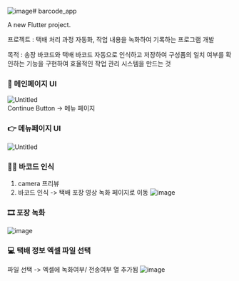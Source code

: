 ![image](https://github.com/Karleenara/BarcodeApp/assets/49609261/fef894bc-09a9-4aa0-b734-54253ea5ddb7)# barcode_app

A new Flutter project.  

프로젝트 : 택배 처리 과정 자동화, 작업 내용을 녹화하여 기록하는 프로그램 개발

목적 : 송장 바코드와 택배 바코드 자동으로 인식하고 저장하여 구성품의 일치 여부를 확인하는 기능을 구현하여 효율적인 작업 관리 시스템을 만드는 것


### 👩 메인페이지 UI
![Untitled](https://s3-us-west-2.amazonaws.com/secure.notion-static.com/7930967c-342c-476d-b29d-8977c16fe425/Untitled.png)  
Continue Button -> 메뉴 페이지  

### 👉 메뉴페이지 UI
![Untitled](https://s3-us-west-2.amazonaws.com/secure.notion-static.com/cb30d525-7ab7-4a57-8621-f644c7fbb5d7/Untitled.png)  

### 💇‍♂️ 바코드 인식
1) camera 프리뷰
2) 바코드 인식 -> 택배 포장 영상 녹화 페이지로 이동
![image](https://github.com/Karleenara/BarcodeApp/assets/49609261/cc722b78-16cb-4592-b398-0a20b3ec560e)
 
### 🎞 포장 녹화
![image](https://github.com/Karleenara/BarcodeApp/assets/49609261/7e06ab70-ff90-4d9b-adef-d0cb54bf34c6) 

### 💻 택배 정보 엑셀 파일 선택
파일 선택 -> 엑셀에 녹화여부/ 전송여부 열 추가됨
![image](https://github.com/Karleenara/BarcodeApp/assets/49609261/644f9972-d7c1-49eb-8f88-496010a19106)




